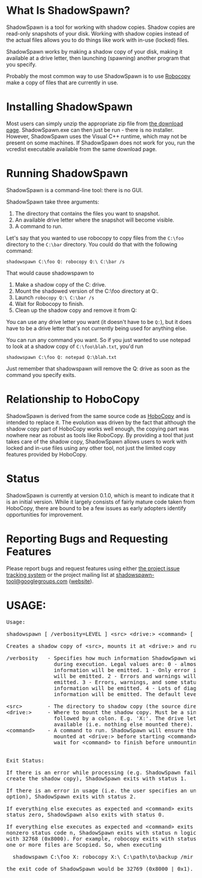 # What Is ShadowSpawn? 

ShadowSpawn is a tool for working with shadow copies. Shadow copies
are read-only snapshots of your disk. Working with shadow copies
instead of the actual files allows you to do things like work with
in-use (locked) files. 

ShadowSpawn works by making a shadow copy of your disk, making it
available at a drive letter, then launching (spawning) another
program that you specify.

Probably the most common way to use ShadowSpawn is to use
[Robocopy](http://en.wikipedia.org/wiki/Robocopy) make a copy of files
that are currently in use.
   
# Installing ShadowSpawn

Most users can simply unzip the appropriate zip file from
[the download page](https://github.com/candera/shadowspawn/downloads).
ShadowSpawn.exe can then just be run - there is no installer.
However, ShadowSpawn uses the Visual C++  runtime, which may not be
present on some machines. If ShadowSpawn does not work for you, run the
vcredist executable available from the same download page.

# Running ShadowSpawn

ShadowSpawn is a command-line tool: there is no GUI.

ShadowSpawn take three arguments: 

1. The directory that contains the files you want to snapshot. 
1. An available drive letter where the snapshot will become visible. 
1. A command to run. 

Let's say that you wanted to use robocopy to copy files from the
`C:\foo` directory to the `C:\bar` directory. You could do that with
the following command: 

    shadowspawn C:\foo Q: robocopy Q:\ C:\bar /s
    
That would cause shadowspawn to 

1. Make a shadow copy of the C: drive. 
1. Mount the shadowed version of the C:\foo directory at Q:.
1. Launch `robocopy Q:\ C:\bar /s`
1. Wait for Robocopy to finish. 
1. Clean up the shadow copy and remove it from Q:

You can use any drive letter you want (it doesn't have to be `Q:`),
but it does have to be a drive letter that's not currently being used
for anything else.

You can run any command you want. So if you just wanted to use notepad
to look at a shadow copy of `C:\foo\blah.txt`, you'd run

    shadowspawn C:\foo Q: notepad Q:\blah.txt
    
Just remember that shadowspawn will remove the Q: drive as soon as the
command you specify exits. 

# Relationship to HoboCopy

ShadowSpawn is derived from the same source code as
[HoboCopy](https://github.com/candera/hobocopy) and is intended to
replace it. The evolution was driven by the fact that although the
shadow copy part of HoboCopy works well enough, the copying part was
nowhere near as robust as tools like RoboCopy. By providing a tool
that just takes care of the shadow copy, ShadowSpawn allows users to
work with locked and in-use files using any other tool, not just the
limited copy features provided by HoboCopy.

# Status

ShadowSpawn is currently at version 0.1.0, which is meant to indicate
that it is an initial version. While it largely consists of fairly
mature code taken from HoboCopy, there are bound to be a few issues as
early adopters identify opportunities for improvement. 

# Reporting Bugs and Requesting Features

Please report bugs and request features using either
[the project issue tracking system](https://github.com/candera/shadowspawn/issues)
or the project mailing list at shadowspawn-tool@googlegroups.com
([website](http://groups.google.com/group/shadowspawn-tool)). 
   
# USAGE: 

<pre>
Usage:

shadowspawn [ /verbosity=LEVEL ] &lt;src> &lt;drive:> &lt;command> [ &lt;arg> ... ]

Creates a shadow copy of &lt;src>, mounts it at &lt;drive:> and runs &lt;command>.

/verbosity   - Specifies how much information ShadowSpawn will emit
               during execution. Legal values are: 0 - almost no
               information will be emitted. 1 - Only error information
               will be emitted. 2 - Errors and warnings will be
               emitted. 3 - Errors, warnings, and some status
               information will be emitted. 4 - Lots of diagnostic
               information will be emitted. The default level is 2.

&lt;src>        - The directory to shadow copy (the source directory).
&lt;drive:>     - Where to mount the shadow copy. Must be a single letter
               followed by a colon. E.g. 'X:'. The drive letter must be
               available (i.e. nothing else mounted there).
&lt;command>    - A command to run. ShadowSpawn will ensure that &lt;src> is
               mounted at &lt;drive:> before starting &lt;command>, and will
               wait for &lt;command> to finish before unmounting &lt;drive:>


Exit Status:

If there is an error while processing (e.g. ShadowSpawn fails to
create the shadow copy), ShadowSpawn exits with status 1.

If there is an error in usage (i.e. the user specifies an unknown
option), ShadowSpawn exits with status 2.

If everything else executes as expected and &lt;command> exits with
status zero, ShadowSpawn also exits with status 0.

If everything else executes as expected and &lt;command> exits with a
nonzero status code n, ShadowSpawn exits with status n logically OR'ed
with 32768 (0x8000). For example, robocopy exits with status 1 when
one or more files are Scopied. So, when executing

  shadowspawn C:\foo X: robocopy X:\ C:\path\to\backup /mir

the exit code of ShadowSpawn would be 32769 (0x8000 | 0x1).
</pre>
